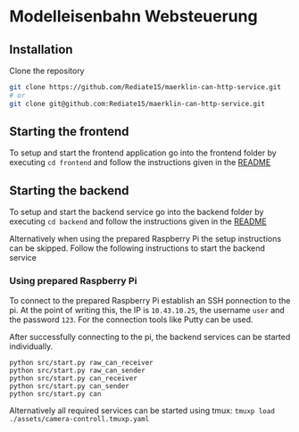# Modelleisenbahn Websteuerung

## Installation

Clone the repository
```sh
git clone https://github.com/Rediate15/maerklin-can-http-service.git
# or
git clone git@github.com:Rediate15/maerklin-can-http-service.git
```

## Starting the frontend

To setup and start the frontend application go into the frontend folder by executing ```cd frontend``` and follow the instructions given in the [README](frontend/README.md)

## Starting the backend

To setup and start the backend service go into the backend folder by executing ```cd backend``` and follow the instructions given in the [README](backend/README.md)

Alternatively when using the prepared Raspberry Pi the setup instructions can be skipped. Follow the following instructions to start the backend service

### Using prepared Raspberry Pi
To connect to the prepared Raspberry Pi establish an SSH ponnection to the pi. At the point of writing this, the IP is ```10.43.10.25```, the username ```user``` and the password ```123```. For the connection tools like Putty can be used.

After successfully connecting to the pi, the backend services can be started individually.
```
python src/start.py raw_can_receiver
python src/start.py raw_can_sender
python src/start.py can_receiver
python src/start.py can_sender
python src/start.py can
```

Alternatively all required services can be started using tmux:
```tmuxp load ./assets/camera-controll.tmuxp.yaml```